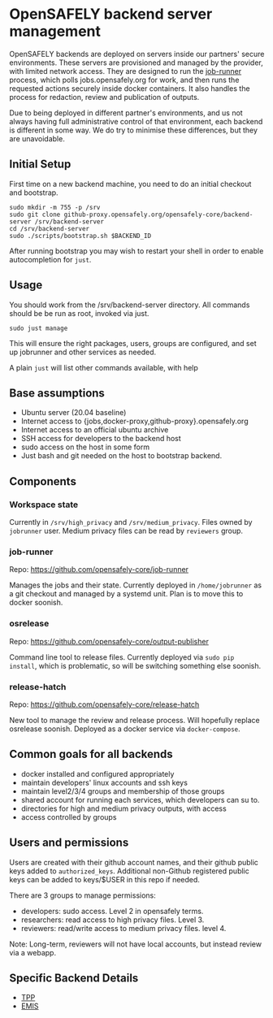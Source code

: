 # OpenSAFELY backend server management

OpenSAFELY backends are deployed on servers inside our partners' secure
environments. These servers are provisioned and managed by the provider,
with limited network access. They are designed to run the
[job-runner](https://github.com/opensafely-core/job-runner) process,
which polls jobs.opensafely.org for work, and then runs the requested
actions securely inside docker containers. It also handles the process for
redaction, review and publication of outputs.

Due to being deployed in different partner's environments, and us not
always having full administrative control of that environment, each
backend is different in some way. We do try to minimise these
differences, but they are unavoidable.

## Initial Setup

First time on a new backend machine, you need to do an initial checkout and bootstrap.

```
sudo mkdir -m 755 -p /srv
sudo git clone github-proxy.opensafely.org/opensafely-core/backend-server /srv/backend-server
cd /srv/backend-server
sudo ./scripts/bootstrap.sh $BACKEND_ID
```

After running bootstrap you may wish to restart your shell in order to enable 
autocompletion for `just`.

## Usage

You should work from the /srv/backend-server directory.  All commands should be
be run as root, invoked via just.

```
sudo just manage
```

This will ensure the right packages, users, groups are configured, and set up
jobrunner and other services as needed.

A plain `just` will list other commands available, with help


## Base assumptions

 * Ubuntu server (20.04 baseline)
 * Internet access to {jobs,docker-proxy,github-proxy}.opensafely.org
 * Internet access to an official ubuntu archive
 * SSH access for developers to the backend host
 * sudo access on the host in some form
 * Just bash and git needed on the host to bootstrap backend.

## Components

### Workspace state

Currently in `/srv/high_privacy` and `/srv/medium_privacy`. Files owned by
`jobrunner` user. Medium privacy files can be read by `reviewers` group.

### job-runner
 
Repo: https://github.com/opensafely-core/job-runner

Manages the jobs and their state. Currently deployed in `/home/jobrunner` as a git
checkout and managed by a systemd unit.  Plan is to move this to docker
soonish.

### osrelease

Repo: https://github.com/opensafely-core/output-publisher

Command line tool to release files. Currently deployed via `sudo pip install`,
which is problematic, so will be switching something else soonish.

### release-hatch

Repo: https://github.com/opensafely-core/release-hatch

New tool to manage the review and release process. Will hopefully replace osrelease soonish.
Deployed as a docker service via `docker-compose`.


## Common goals for all backends

 * docker installed and configured appropriately
 * maintain developers' linux accounts and ssh keys
 * maintain level2/3/4 groups and membership of those groups
 * shared account for running each services, which developers can su to.
 * directories for high and medium privacy outputs, with access
 * access controlled by groups

## Users and permissions

Users are created with their github account names, and their github public keys
added to `authorized_keys`. Additional non-Github registered public keys can be
added to keys/$USER in this repo if needed.

There are 3 groups to manage permissions:

* developers: sudo access. Level 2 in opensafely terms.
* researchers: read access to high privacy files. Level 3.
* reviewers: read/write access to medium privacy files. level 4.

Note: Long-term, reviewers will not have local accounts, but instead review via a webapp.


## Specific Backend Details

 - [TPP](backends/tpp/README.md)
 - [EMIS](backends/emis/README.md)
